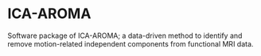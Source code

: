 # ICA-AROMA
Software package of ICA-AROMA; a data-driven method to identify and remove motion-related independent components from functional MRI data.
